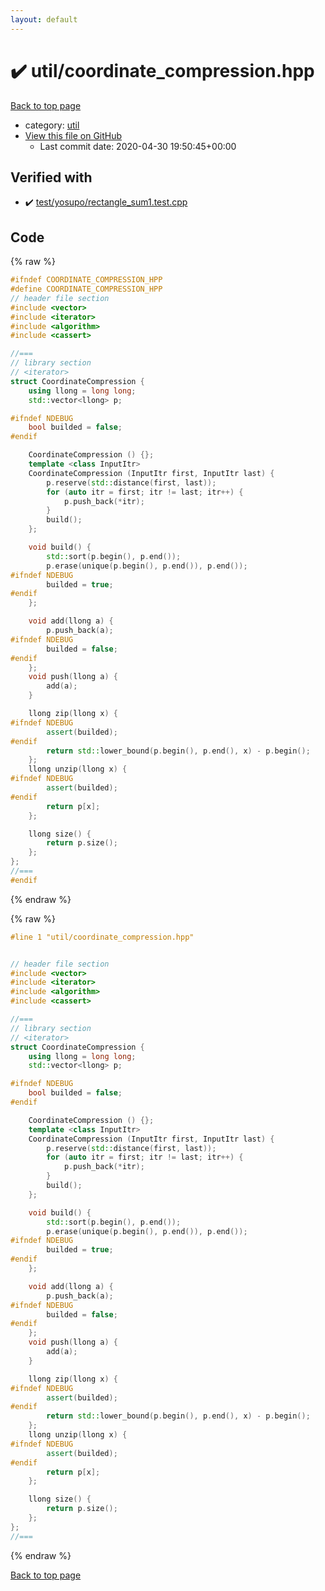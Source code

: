 ```yaml
---
layout: default
---
```


<!-- mathjax config similar to math.stackexchange -->
<script type="text/javascript" async
  src="https://cdnjs.cloudflare.com/ajax/libs/mathjax/2.7.5/MathJax.js?config=TeX-MML-AM_CHTML">
</script>
<script type="text/x-mathjax-config">
  MathJax.Hub.Config({
    TeX: { equationNumbers: { autoNumber: "AMS" }},
    tex2jax: {
      inlineMath: [ ['$','$'] ],
      processEscapes: true
    },
    "HTML-CSS": { matchFontHeight: false },
    displayAlign: "left",
    displayIndent: "2em"
  });
</script>

<script type="text/javascript" src="https://cdnjs.cloudflare.com/ajax/libs/jquery/3.4.1/jquery.min.js"></script>
<script src="https://cdn.jsdelivr.net/npm/jquery-balloon-js@1.1.2/jquery.balloon.min.js" integrity="sha256-ZEYs9VrgAeNuPvs15E39OsyOJaIkXEEt10fzxJ20+2I=" crossorigin="anonymous"></script>
<script type="text/javascript" src="../../assets/js/copy-button.js"></script>
<link rel="stylesheet" href="../../assets/css/copy-button.css" />


# :heavy_check_mark: util/coordinate_compression.hpp

<a href="../../index.html">Back to top page</a>

* category: <a href="../../index.html#05c7e24700502a079cdd88012b5a76d3">util</a>
* <a href="{{ site.github.repository_url }}/blob/master/util/coordinate_compression.hpp">View this file on GitHub</a>
    - Last commit date: 2020-04-30 19:50:45+00:00




## Verified with

* :heavy_check_mark: <a href="../../verify/test/yosupo/rectangle_sum1.test.cpp.html">test/yosupo/rectangle_sum1.test.cpp</a>


## Code

<a id="unbundled"></a>
{% raw %}
```cpp
#ifndef COORDINATE_COMPRESSION_HPP
#define COORDINATE_COMPRESSION_HPP
// header file section
#include <vector>
#include <iterator>
#include <algorithm>
#include <cassert>

//===
// library section
// <iterator>
struct CoordinateCompression {
    using llong = long long;
    std::vector<llong> p;

#ifndef NDEBUG
    bool builded = false;
#endif

    CoordinateCompression () {};
    template <class InputItr>
    CoordinateCompression (InputItr first, InputItr last) {
        p.reserve(std::distance(first, last));
        for (auto itr = first; itr != last; itr++) {
            p.push_back(*itr);
        }
        build();
    };

    void build() {
        std::sort(p.begin(), p.end());
        p.erase(unique(p.begin(), p.end()), p.end());
#ifndef NDEBUG
        builded = true;
#endif
    };

    void add(llong a) {
        p.push_back(a);
#ifndef NDEBUG
        builded = false;
#endif
    };
    void push(llong a) {
        add(a);
    }

    llong zip(llong x) {
#ifndef NDEBUG
        assert(builded);
#endif
        return std::lower_bound(p.begin(), p.end(), x) - p.begin();
    };
    llong unzip(llong x) {
#ifndef NDEBUG
        assert(builded);
#endif
        return p[x];
    };

    llong size() {
        return p.size();
    };
};
//===
#endif

```
{% endraw %}

<a id="bundled"></a>
{% raw %}
```cpp
#line 1 "util/coordinate_compression.hpp"


// header file section
#include <vector>
#include <iterator>
#include <algorithm>
#include <cassert>

//===
// library section
// <iterator>
struct CoordinateCompression {
    using llong = long long;
    std::vector<llong> p;

#ifndef NDEBUG
    bool builded = false;
#endif

    CoordinateCompression () {};
    template <class InputItr>
    CoordinateCompression (InputItr first, InputItr last) {
        p.reserve(std::distance(first, last));
        for (auto itr = first; itr != last; itr++) {
            p.push_back(*itr);
        }
        build();
    };

    void build() {
        std::sort(p.begin(), p.end());
        p.erase(unique(p.begin(), p.end()), p.end());
#ifndef NDEBUG
        builded = true;
#endif
    };

    void add(llong a) {
        p.push_back(a);
#ifndef NDEBUG
        builded = false;
#endif
    };
    void push(llong a) {
        add(a);
    }

    llong zip(llong x) {
#ifndef NDEBUG
        assert(builded);
#endif
        return std::lower_bound(p.begin(), p.end(), x) - p.begin();
    };
    llong unzip(llong x) {
#ifndef NDEBUG
        assert(builded);
#endif
        return p[x];
    };

    llong size() {
        return p.size();
    };
};
//===


```
{% endraw %}

<a href="../../index.html">Back to top page</a>

